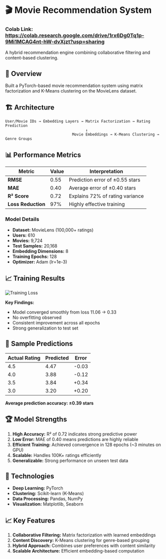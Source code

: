 # 🎬 Movie Recommendation System
### Colab Link: https://colab.research.google.com/drive/1rx6Dg0Tq1p-9Mi1MCAG4nt-hW-dvXjzt?usp=sharing

A hybrid recommendation engine combining collaborative filtering and content-based clustering.

## 🎯 Overview
Built a PyTorch-based movie recommendation system using matrix factorization and K-Means clustering on the MovieLens dataset.


## 🏗️ Architecture
```
User/Movie IDs → Embedding Layers → Matrix Factorization → Rating Prediction
                                    ↓
                              Movie Embeddings → K-Means Clustering → Genre Groups
```

## 📊 Performance Metrics

| Metric | Value | Interpretation |
|--------|-------|----------------|
| **RMSE** | 0.55 | Prediction error of ±0.55 stars |
| **MAE** | 0.40 | Average error of ±0.40 stars |
| **R² Score** | 0.72 | Explains 72% of rating variance |
| **Loss Reduction** | 97% | Highly effective training |

### Model Details
- **Dataset:** MovieLens (100,000+ ratings)
- **Users:** 610
- **Movies:** 9,724
- **Test Samples:** 20,168
- **Embedding Dimensions:** 8
- **Training Epochs:** 128
- **Optimizer:** Adam (lr=1e-3)

## 📈 Training Results

![Training Loss](training_loss.png)

**Key Findings:**
- Model converged smoothly from loss 11.06 → 0.33
- No overfitting observed
- Consistent improvement across all epochs
- Strong generalization to test set

## 🎯 Sample Predictions

| Actual Rating | Predicted | Error |
|--------------|-----------|-------|
| 4.5 | 4.47 | -0.03 |
| 4.0 | 3.88 | -0.12 |
| 3.5 | 3.84 | +0.34 |
| 3.0 | 3.20 | +0.20 |

**Average prediction accuracy: ±0.39 stars**

## 🏆 Model Strengths

1. **High Accuracy:** R² of 0.72 indicates strong predictive power
2. **Low Error:** MAE of 0.40 means predictions are highly reliable
3. **Efficient Training:** Achieved convergence in 128 epochs (~3 minutes on GPU)
4. **Scalable:** Handles 100K+ ratings efficiently
5. **Generalizable:** Strong performance on unseen test data


## 🔧 Technologies
- **Deep Learning:** PyTorch
- **Clustering:** Scikit-learn (K-Means)
- **Data Processing:** Pandas, NumPy
- **Visualization:** Matplotlib, Seaborn

## 📈 Key Features
1. **Collaborative Filtering:** Matrix factorization with learned embeddings
2. **Content Discovery:** K-Means clustering for genre-based grouping
3. **Hybrid Approach:** Combines user preferences with content similarity
4. **Scalable Architecture:** Efficient embedding-based computation

